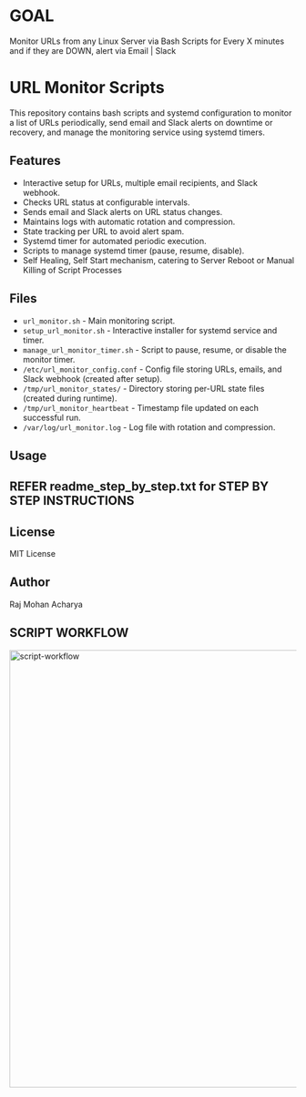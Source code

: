 # GOAL # 
Monitor URLs from any Linux Server via Bash Scripts for Every X minutes and if they are DOWN, alert via Email | Slack

# URL Monitor Scripts

This repository contains bash scripts and systemd configuration to monitor a list of URLs periodically, send email and Slack alerts on downtime or recovery, and manage the monitoring service using systemd timers.

## Features

- Interactive setup for URLs, multiple email recipients, and Slack webhook.
- Checks URL status at configurable intervals.
- Sends email and Slack alerts on URL status changes.
- Maintains logs with automatic rotation and compression.
- State tracking per URL to avoid alert spam.
- Systemd timer for automated periodic execution.
- Scripts to manage systemd timer (pause, resume, disable).
- Self Healing, Self Start mechanism, catering to Server Reboot or Manual Killing of Script Processes

## Files

- `url_monitor.sh` - Main monitoring script.
- `setup_url_monitor.sh` - Interactive installer for systemd service and timer.
- `manage_url_monitor_timer.sh` - Script to pause, resume, or disable the monitor timer.
- `/etc/url_monitor_config.conf` - Config file storing URLs, emails, and Slack webhook (created after setup).
- `/tmp/url_monitor_states/` - Directory storing per-URL state files (created during runtime).
- `/tmp/url_monitor_heartbeat` - Timestamp file updated on each successful run.
- `/var/log/url_monitor.log` - Log file with rotation and compression.

## Usage

## REFER **readme_step_by_step.txt** for STEP BY STEP INSTRUCTIONS ##

## License

MIT License

## Author

Raj Mohan Acharya

## SCRIPT WORKFLOW ##

<img width="512" height="768" alt="script-workflow" src="https://github.com/user-attachments/assets/11163db2-c3bd-4cfa-ad75-92b837645e8c" />

